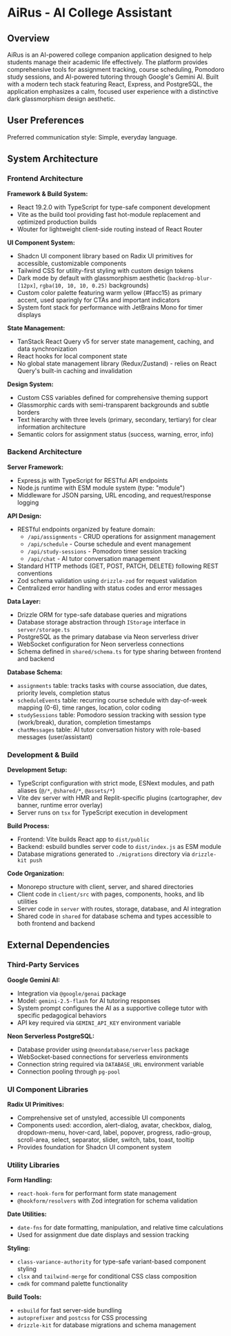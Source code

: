 # AiRus - AI College Assistant

## Overview

AiRus is an AI-powered college companion application designed to help students manage their academic life effectively. The platform provides comprehensive tools for assignment tracking, course scheduling, Pomodoro study sessions, and AI-powered tutoring through Google's Gemini AI. Built with a modern tech stack featuring React, Express, and PostgreSQL, the application emphasizes a calm, focused user experience with a distinctive dark glassmorphism design aesthetic.

## User Preferences

Preferred communication style: Simple, everyday language.

## System Architecture

### Frontend Architecture

**Framework & Build System:**
- React 19.2.0 with TypeScript for type-safe component development
- Vite as the build tool providing fast hot-module replacement and optimized production builds
- Wouter for lightweight client-side routing instead of React Router

**UI Component System:**
- Shadcn UI component library based on Radix UI primitives for accessible, customizable components
- Tailwind CSS for utility-first styling with custom design tokens
- Dark mode by default with glassmorphism aesthetic (`backdrop-blur-[12px]`, `rgba(10, 10, 10, 0.25)` backgrounds)
- Custom color palette featuring warm yellow (#facc15) as primary accent, used sparingly for CTAs and important indicators
- System font stack for performance with JetBrains Mono for timer displays

**State Management:**
- TanStack React Query v5 for server state management, caching, and data synchronization
- React hooks for local component state
- No global state management library (Redux/Zustand) - relies on React Query's built-in caching and invalidation

**Design System:**
- Custom CSS variables defined for comprehensive theming support
- Glassmorphic cards with semi-transparent backgrounds and subtle borders
- Text hierarchy with three levels (primary, secondary, tertiary) for clear information architecture
- Semantic colors for assignment status (success, warning, error, info)

### Backend Architecture

**Server Framework:**
- Express.js with TypeScript for RESTful API endpoints
- Node.js runtime with ESM module system (type: "module")
- Middleware for JSON parsing, URL encoding, and request/response logging

**API Design:**
- RESTful endpoints organized by feature domain:
  - `/api/assignments` - CRUD operations for assignment management
  - `/api/schedule` - Course schedule and event management
  - `/api/study-sessions` - Pomodoro timer session tracking
  - `/api/chat` - AI tutor conversation management
- Standard HTTP methods (GET, POST, PATCH, DELETE) following REST conventions
- Zod schema validation using `drizzle-zod` for request validation
- Centralized error handling with status codes and error messages

**Data Layer:**
- Drizzle ORM for type-safe database queries and migrations
- Database storage abstraction through `IStorage` interface in `server/storage.ts`
- PostgreSQL as the primary database via Neon serverless driver
- WebSocket configuration for Neon serverless connections
- Schema defined in `shared/schema.ts` for type sharing between frontend and backend

**Database Schema:**
- `assignments` table: tracks tasks with course association, due dates, priority levels, completion status
- `scheduleEvents` table: recurring course schedule with day-of-week mapping (0-6), time ranges, location, color coding
- `studySessions` table: Pomodoro session tracking with session type (work/break), duration, completion timestamps
- `chatMessages` table: AI tutor conversation history with role-based messages (user/assistant)

### Development & Build

**Development Setup:**
- TypeScript configuration with strict mode, ESNext modules, and path aliases (`@/*`, `@shared/*`, `@assets/*`)
- Vite dev server with HMR and Replit-specific plugins (cartographer, dev banner, runtime error overlay)
- Server runs on `tsx` for TypeScript execution in development

**Build Process:**
- Frontend: Vite builds React app to `dist/public`
- Backend: esbuild bundles server code to `dist/index.js` as ESM module
- Database migrations generated to `./migrations` directory via `drizzle-kit push`

**Code Organization:**
- Monorepo structure with client, server, and shared directories
- Client code in `client/src` with pages, components, hooks, and lib utilities
- Server code in `server` with routes, storage, database, and AI integration
- Shared code in `shared` for database schema and types accessible to both frontend and backend

## External Dependencies

### Third-Party Services

**Google Gemini AI:**
- Integration via `@google/genai` package
- Model: `gemini-2.5-flash` for AI tutoring responses
- System prompt configures the AI as a supportive college tutor with specific pedagogical behaviors
- API key required via `GEMINI_API_KEY` environment variable

**Neon Serverless PostgreSQL:**
- Database provider using `@neondatabase/serverless` package
- WebSocket-based connections for serverless environments
- Connection string required via `DATABASE_URL` environment variable
- Connection pooling through `pg-pool`

### UI Component Libraries

**Radix UI Primitives:**
- Comprehensive set of unstyled, accessible UI components
- Components used: accordion, alert-dialog, avatar, checkbox, dialog, dropdown-menu, hover-card, label, popover, progress, radio-group, scroll-area, select, separator, slider, switch, tabs, toast, tooltip
- Provides foundation for Shadcn UI component system

### Utility Libraries

**Form Handling:**
- `react-hook-form` for performant form state management
- `@hookform/resolvers` with Zod integration for schema validation

**Date Utilities:**
- `date-fns` for date formatting, manipulation, and relative time calculations
- Used for assignment due date displays and session tracking

**Styling:**
- `class-variance-authority` for type-safe variant-based component styling
- `clsx` and `tailwind-merge` for conditional CSS class composition
- `cmdk` for command palette functionality

**Build Tools:**
- `esbuild` for fast server-side bundling
- `autoprefixer` and `postcss` for CSS processing
- `drizzle-kit` for database migrations and schema management